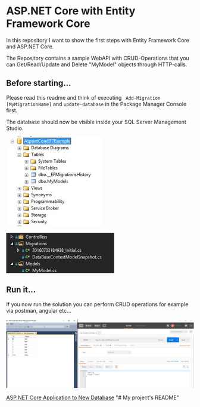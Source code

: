 # ASP.NET Core with Entity Framework Core

In this repository I want to show the first steps with Entity Framework Core and ASP.NET Core.

The Repository contains a sample WebAPI with CRUD-Operations that you can Get/Read/Update and Delete "MyModel" objects through HTTP-calls.

## Before starting...

Please read this readme and think of executing ``` Add-Migration [MyMigrationName]``` and ```update-database``` in the Package Manager Console first.

The database should now be visible inside your SQL Server Management Studio.

![database](.github/database.jpg "database")

![folderstructure](.github/folderstructure.jpg "folderstructure")

## Run it...

If you now run the solution you can perform CRUD operations for example via postman, angular etc...

![postmandatabase](.github/postmandatabase.jpg "postmandatabase")

[ASP.NET Core Application to New Database](https://ef.readthedocs.io/en/latest/platforms/aspnetcore/new-db.html)
"# My project's README" 
